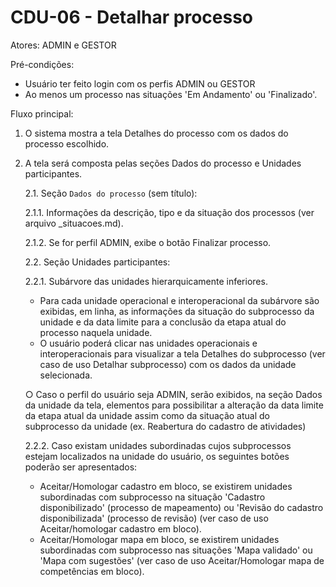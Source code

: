 # CDU-06 - Detalhar processo

Atores: ADMIN e GESTOR

Pré-condições:

- Usuário ter feito login com os perfis ADMIN ou GESTOR
- Ao menos um processo nas situações 'Em Andamento' ou 'Finalizado'.

Fluxo principal:

1. O sistema mostra a tela Detalhes do processo com os dados do processo escolhido.
2. A tela será composta pelas seções Dados do processo e Unidades participantes.

   2.1. Seção `Dados do processo` (sem título):

   2.1.1. Informações da descrição, tipo e da situação dos processos (ver arquivo _situacoes.md).

   2.1.2. Se for perfil ADMIN, exibe o botão Finalizar processo.

   2.2. Seção Unidades participantes:

   2.2.1. Subárvore das unidades hierarquicamente inferiores.

    - Para cada unidade operacional e interoperacional da subárvore são exibidas, em linha, as informações da situação
      do
      subprocesso da unidade e da data limite para a conclusão da etapa atual do processo naquela unidade.
    - O usuário poderá clicar nas unidades operacionais e interoperacionais para visualizar a tela Detalhes do
      subprocesso (ver caso de uso Detalhar subprocesso) com os dados da unidade selecionada.

   ○ Caso o perfil do usuário seja ADMIN, serão exibidos, na seção Dados da unidade da tela, elementos para possibilitar
   a alteração da data limite da etapa atual da unidade assim como da situação atual do subprocesso da unidade (ex.
   Reabertura do cadastro de atividades)

   2.2.2. Caso existam unidades subordinadas cujos subprocessos estejam localizados na unidade do usuário, os seguintes
   botões poderão ser apresentados:

    - Aceitar/Homologar cadastro em bloco, se existirem unidades subordinadas com subprocesso na situação 'Cadastro
      disponibilizado' (processo de mapeamento) ou 'Revisão do cadastro disponibilizada' (processo de revisão)  (ver
      caso de uso Aceitar/homologar cadastro em bloco).
    - Aceitar/Homologar mapa em bloco, se existirem unidades subordinadas com subprocesso nas situações 'Mapa validado'
      ou 'Mapa com sugestões' (ver caso de uso Aceitar/Homologar mapa de competências em bloco).